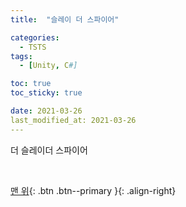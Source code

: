 ```yaml
---
title:  "슬레이 더 스파이어" 

categories:
  - TSTS
tags:
  - [Unity, C#]

toc: true
toc_sticky: true

date: 2021-03-26
last_modified_at: 2021-03-26
---
```

더 슬레이더 스파이어




<br>

[맨 위](#){: .btn .btn--primary }{: .align-right}